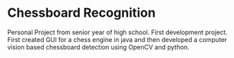 # Chessboard Recognition
Personal Project from senior year of high school. First development project. First created GUI for a chess engine in java and then developed a computer vision based chessboard detection using OpenCV and python.
